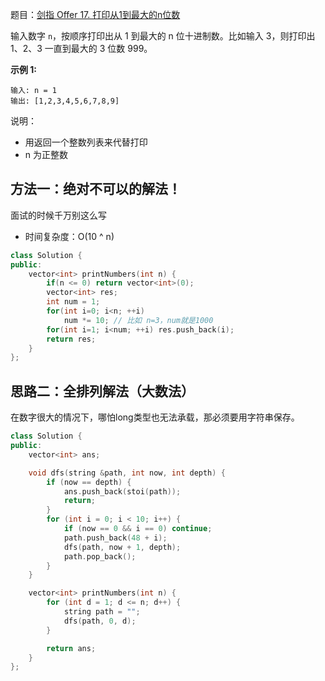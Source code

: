 题目：[剑指 Offer 17. 打印从1到最大的n位数](https://leetcode.cn/problems/da-yin-cong-1dao-zui-da-de-nwei-shu-lcof/)

输入数字 `n`，按顺序打印出从 1 到最大的 n 位十进制数。比如输入 3，则打印出 1、2、3 一直到最大的 3 位数 999。

**示例 1:**

```
输入: n = 1
输出: [1,2,3,4,5,6,7,8,9]
```

说明：

- 用返回一个整数列表来代替打印
- n 为正整数



## 方法一：绝对不可以的解法！

面试的时候千万别这么写

- 时间复杂度：O(10 ^ n)

```cpp
class Solution {
public:
    vector<int> printNumbers(int n) {
        if(n <= 0) return vector<int>(0);
        vector<int> res;
        int num = 1;
        for(int i=0; i<n; ++i)
            num *= 10; // 比如 n=3，num就是1000
        for(int i=1; i<num; ++i) res.push_back(i);
        return res;
    }
};
```

## 思路二：全排列解法（大数法）

在数字很大的情况下，哪怕long类型也无法承载，那必须要用字符串保存。

```cpp
class Solution {
public:
    vector<int> ans;

    void dfs(string &path, int now, int depth) {
        if (now == depth) {
            ans.push_back(stoi(path));
            return;
        }
        for (int i = 0; i < 10; i++) {
            if (now == 0 && i == 0) continue;
            path.push_back(48 + i);
            dfs(path, now + 1, depth);
            path.pop_back();
        }
    }

    vector<int> printNumbers(int n) {
        for (int d = 1; d <= n; d++) {
            string path = "";
            dfs(path, 0, d);
        }

        return ans;
    }
};
```